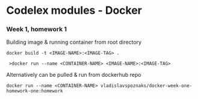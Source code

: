 # Codelex modules - Docker

### Week 1, homework 1

Building image & running container from root directory

``docker build -t <IMAGE-NAME>:<IMAGE-TAG> .``

`` >docker run --name <CONTAINER-NAME> <IMAGE-NAME>:<IMAGE-TAG>``

Alternatively can be pulled & run from dockerhub repo

``docker run --name <CONTAINER-NAME> vladislavspoznaks/docker-week-one-homework-one:homework``